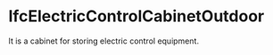 IfcElectricControlCabinetOutdoor
================================
It is a cabinet for storing electric control equipment.


